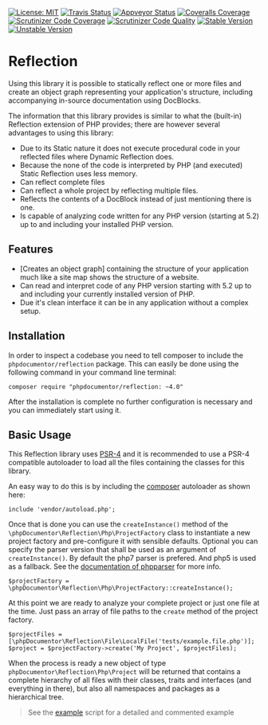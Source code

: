 [![License: MIT](https://img.shields.io/badge/License-MIT-yellow.svg)](https://opensource.org/licenses/MIT)
[![Travis Status](https://img.shields.io/travis/phpDocumentor/Reflection.svg?label=Linux)](https://travis-ci.org/phpDocumentor/Reflection)
[![Appveyor Status](https://img.shields.io/appveyor/ci/phpDocumentor/Reflection.svg?label=Windows)](https://ci.appveyor.com/project/phpDocumentor/Reflection/branch/master)
[![Coveralls Coverage](https://img.shields.io/coveralls/github/phpDocumentor/Reflection.svg)](https://coveralls.io/github/phpDocumentor/Reflection?branch=master)
[![Scrutinizer Code Coverage](https://img.shields.io/scrutinizer/coverage/g/phpDocumentor/Reflection.svg)](https://scrutinizer-ci.com/g/phpDocumentor/Reflection/?branch=master)
[![Scrutinizer Code Quality](https://img.shields.io/scrutinizer/g/phpDocumentor/Reflection.svg)](https://scrutinizer-ci.com/g/phpDocumentor/Reflection/?branch=master)
[![Stable Version](https://img.shields.io/packagist/v/phpDocumentor/Reflection.svg)](https://packagist.org/packages/phpDocumentor/Reflection)
[![Unstable Version](https://img.shields.io/packagist/vpre/phpDocumentor/Reflection.svg)](https://packagist.org/packages/phpDocumentor/Reflection)


Reflection
==========

Using this library it is possible to statically reflect one or more files and create an object graph representing
your application's structure, including accompanying in-source documentation using DocBlocks.

The information that this library provides is similar to what the (built-in) Reflection extension of PHP provides; there 
are however several advantages to using this library:

- Due to its Static nature it does not execute procedural code in your reflected files where Dynamic Reflection does.
- Because the none of the code is interpreted by PHP (and executed) Static Reflection uses less memory.
- Can reflect complete files 
- Can reflect a whole project by reflecting multiple files.
- Reflects the contents of a DocBlock instead of just mentioning there is one.
- Is capable of analyzing code written for any PHP version (starting at 5.2) up to and including your installed
  PHP version.

## Features

* [Creates an object graph] containing the structure of your application much like a site map shows the 
  structure of a website.
* Can read and interpret code of any PHP version starting with 5.2 up to and including your currently installed version 
  of PHP.
* Due it's clean interface it can be in any application without a complex setup.

## Installation

In order to inspect a codebase you need to tell composer to include the `phpdocumentor/reflection` package. This
can easily be done using the following command in your command line terminal:

    composer require "phpdocumentor/reflection: ~4.0"

After the installation is complete no further configuration is necessary and you can immediately start using it.

## Basic Usage

This Reflection library uses [PSR-4] and it is recommended to use a PSR-4 compatible autoloader to load all the 
files containing the classes for this library. 

An easy way to do this is by including the [composer] autoloader as shown here:

    include 'vendor/autoload.php';

Once that is done you can use the `createInstance()` method of the `\phpDocumentor\Reflection\Php\ProjectFactory` class to instantiate a new project factory and 
pre-configure it with sensible defaults. Optional you can specify the parser version that shall be used as an argument of `createInstance()`.
By default the php7 parser is prefered. And php5 is used as a fallback. See the [documentation of phpparser] for more info.
    
    $projectFactory = \phpDocumentor\Reflection\Php\ProjectFactory::createInstance();

At this point we are ready to analyze your complete project or just one file at the time. Just pass an array of file paths to the `create` method of the project factory.

    $projectFiles = [\phpDocumentor\Reflection\File\LocalFile('tests/example.file.php')];
    $project = $projectFactory->create('My Project', $projectFiles);

When the process is ready a new object of type `phpDocumentor\Reflection\Php\Project` will be returned that
contains a complete hierarchy of all files with their classes, traits and interfaces (and everything in there), but also
all namespaces and packages as a hierarchical tree.

> See the [example] script for a detailed and commented example

[Build Status]:            https://secure.travis-ci.org/phpDocumentor/Reflection.png
[PSR-4]:                   http://php-fig.com
[example]:                 example.php
[composer]:                http://getcomposer.org
[documentation of phpparser]: https://github.com/nikic/PHP-Parser/blob/master/UPGRADE-2.0.md#creating-a-parser-instance 
